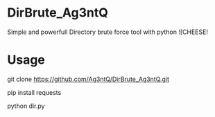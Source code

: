 # DirBrute_Ag3ntQ
Simple and powerfull Directory brute force tool with python
![CHEESE!

# Usage
git clone https://github.com/Ag3ntQ/DirBrute_Ag3ntQ.git

pip install requests

python dir.py
